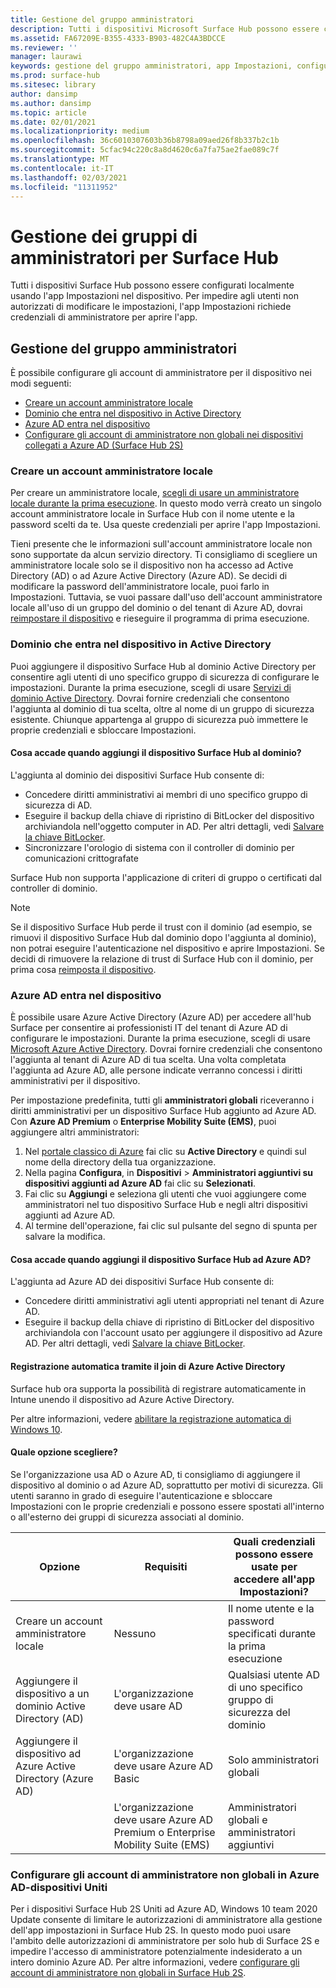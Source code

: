 ```yaml
---
title: Gestione del gruppo amministratori
description: Tutti i dispositivi Microsoft Surface Hub possono essere configurati singolarmente aprendo l'app Impostazioni nel dispositivo.
ms.assetid: FA67209E-B355-4333-B903-482C4A3BDCCE
ms.reviewer: ''
manager: laurawi
keywords: gestione del gruppo amministratori, app Impostazioni, configurare Surface Hub
ms.prod: surface-hub
ms.sitesec: library
author: dansimp
ms.author: dansimp
ms.topic: article
ms.date: 02/01/2021
ms.localizationpriority: medium
ms.openlocfilehash: 36c6010307603b36b8798a09aed26f8b337b2c1b
ms.sourcegitcommit: 5cfac94c220c8a8d4620c6a7fa75ae2fae089c7f
ms.translationtype: MT
ms.contentlocale: it-IT
ms.lasthandoff: 02/03/2021
ms.locfileid: "11311952"
---
```

# Gestione dei gruppi di amministratori per Surface Hub


Tutti i dispositivi Surface Hub possono essere configurati localmente usando l'app Impostazioni nel dispositivo. Per impedire agli utenti non autorizzati di modificare le impostazioni, l'app Impostazioni richiede credenziali di amministratore per aprire l'app.


## Gestione del gruppo amministratori

È possibile configurare gli account di amministratore per il dispositivo nei modi seguenti:

- [Creare un account amministratore locale](#create-a-local-admin-account)
- [Dominio che entra nel dispositivo in Active Directory](#domain-join-the-device-to-active-directory)
- [Azure AD entra nel dispositivo](#azure-ad-join-the-device)
- [Configurare gli account di amministratore non globali nei dispositivi collegati a Azure AD (Surface Hub 2S)](#configure-non-global-admin-accounts-on-azure-ad-joined-devices)


### Creare un account amministratore locale

Per creare un amministratore locale, [scegli di usare un amministratore locale durante la prima esecuzione](first-run-program-surface-hub.md#use-a-local-admin). In questo modo verrà creato un singolo account amministratore locale in Surface Hub con il nome utente e la password scelti da te. Usa queste credenziali per aprire l'app Impostazioni.

Tieni presente che le informazioni sull'account amministratore locale non sono supportate da alcun servizio directory. Ti consigliamo di scegliere un amministratore locale solo se il dispositivo non ha accesso ad Active Directory (AD) o ad Azure Active Directory (Azure AD). Se decidi di modificare la password dell'amministratore locale, puoi farlo in Impostazioni. Tuttavia, se vuoi passare dall'uso dell'account amministratore locale all'uso di un gruppo del dominio o del tenant di Azure AD, dovrai [reimpostare il dispositivo](device-reset-surface-hub.md) e rieseguire il programma di prima esecuzione.

### Dominio che entra nel dispositivo in Active Directory

Puoi aggiungere il dispositivo Surface Hub al dominio Active Directory per consentire agli utenti di uno specifico gruppo di sicurezza di configurare le impostazioni. Durante la prima esecuzione, scegli di usare [Servizi di dominio Active Directory](first-run-program-surface-hub.md#use-active-directory-domain-services). Dovrai fornire credenziali che consentono l'aggiunta al dominio di tua scelta, oltre al nome di un gruppo di sicurezza esistente. Chiunque appartenga al gruppo di sicurezza può immettere le proprie credenziali e sbloccare Impostazioni.

#### Cosa accade quando aggiungi il dispositivo Surface Hub al dominio?
L'aggiunta al dominio dei dispositivi Surface Hub consente di:
- Concedere diritti amministrativi ai membri di uno specifico gruppo di sicurezza di AD.
- Eseguire il backup della chiave di ripristino di BitLocker del dispositivo archiviandola nell'oggetto computer in AD. Per altri dettagli, vedi [Salvare la chiave BitLocker](save-bitlocker-key-surface-hub.md).
- Sincronizzare l'orologio di sistema con il controller di dominio per comunicazioni crittografate

Surface Hub non supporta l'applicazione di criteri di gruppo o certificati dal controller di dominio.

> [!NOTE]
> Se il dispositivo Surface Hub perde il trust con il dominio (ad esempio, se rimuovi il dispositivo Surface Hub dal dominio dopo l'aggiunta al dominio), non potrai eseguire l'autenticazione nel dispositivo e aprire Impostazioni. Se decidi di rimuovere la relazione di trust di Surface Hub con il dominio, per prima cosa [reimposta il dispositivo](device-reset-surface-hub.md).


### Azure AD entra nel dispositivo

È possibile usare Azure Active Directory (Azure AD) per accedere all'hub Surface per consentire ai professionisti IT del tenant di Azure AD di configurare le impostazioni. Durante la prima esecuzione, scegli di usare [Microsoft Azure Active Directory](first-run-program-surface-hub.md#use-microsoft-azure-active-directory). Dovrai fornire credenziali che consentono l'aggiunta al tenant di Azure AD di tua scelta. Una volta completata l'aggiunta ad Azure AD, alle persone indicate verranno concessi i diritti amministrativi per il dispositivo.

Per impostazione predefinita, tutti gli **amministratori globali** riceveranno i diritti amministrativi per un dispositivo Surface Hub aggiunto ad Azure AD. Con **Azure AD Premium** o **Enterprise Mobility Suite (EMS)**, puoi aggiungere altri amministratori:
1.  Nel [portale classico di Azure](https://manage.windowsazure.com/) fai clic su **Active Directory** e quindi sul nome della directory della tua organizzazione.
2.  Nella pagina **Configura**, in **Dispositivi** > **Amministratori aggiuntivi su dispositivi aggiunti ad Azure AD** fai clic su **Selezionati**.
3.  Fai clic su **Aggiungi** e seleziona gli utenti che vuoi aggiungere come amministratori nel tuo dispositivo Surface Hub e negli altri dispositivi aggiunti ad Azure AD.
4.  Al termine dell'operazione, fai clic sul pulsante del segno di spunta per salvare la modifica.

#### Cosa accade quando aggiungi il dispositivo Surface Hub ad Azure AD?
L'aggiunta ad Azure AD dei dispositivi Surface Hub consente di:
- Concedere diritti amministrativi agli utenti appropriati nel tenant di Azure AD.
- Eseguire il backup della chiave di ripristino di BitLocker del dispositivo archiviandola con l'account usato per aggiungere il dispositivo ad Azure AD. Per altri dettagli, vedi [Salvare la chiave BitLocker](save-bitlocker-key-surface-hub.md).

#### Registrazione automatica tramite il join di Azure Active Directory

Surface hub ora supporta la possibilità di registrare automaticamente in Intune unendo il dispositivo ad Azure Active Directory. 

Per altre informazioni, vedere [abilitare la registrazione automatica di Windows 10](https://docs.microsoft.com/intune/windows-enroll#enable-windows-10-automatic-enrollment).

#### Quale opzione scegliere?

Se l'organizzazione usa AD o Azure AD, ti consigliamo di aggiungere il dispositivo al dominio o ad Azure AD, soprattutto per motivi di sicurezza. Gli utenti saranno in grado di eseguire l'autenticazione e sbloccare Impostazioni con le proprie credenziali e possono essere spostati all'interno o all'esterno dei gruppi di sicurezza associati al dominio.

| Opzione                                            | Requisiti                            | Quali credenziali possono essere usate per accedere all'app Impostazioni?  |
|---------------------------------------------------|-----------------------------------------|-------|
| Creare un account amministratore locale                      | Nessuno                                    | Il nome utente e la password specificati durante la prima esecuzione |
| Aggiungere il dispositivo a un dominio Active Directory (AD)              | L'organizzazione deve usare AD               | Qualsiasi utente AD di uno specifico gruppo di sicurezza del dominio |
| Aggiungere il dispositivo ad Azure Active Directory (Azure AD) | L'organizzazione deve usare Azure AD Basic   | Solo amministratori globali |
| &nbsp;                                            | L'organizzazione deve usare Azure AD Premium o Enterprise Mobility Suite (EMS) | Amministratori globali e amministratori aggiuntivi |


### Configurare gli account di amministratore non globali in Azure AD-dispositivi Uniti

Per i dispositivi Surface Hub 2S Uniti ad Azure AD, Windows 10 team 2020 Update consente di limitare le autorizzazioni di amministratore alla gestione dell'app impostazioni in Surface Hub 2S. In questo modo puoi usare l'ambito delle autorizzazioni di amministratore per solo hub di Surface 2S e impedire l'accesso di amministratore potenzialmente indesiderato a un intero dominio Azure AD. Per altre informazioni, vedere [configurare gli account di amministratore non globali in Surface Hub 2S](surface-hub-2s-nonglobal-admin.md).